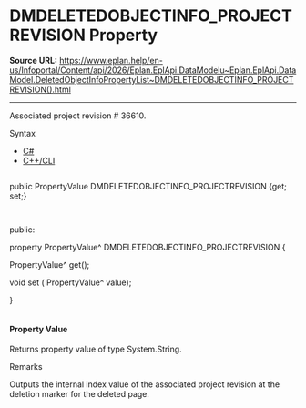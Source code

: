 # DMDELETEDOBJECTINFO_PROJECTREVISION Property

**Source URL:** https://www.eplan.help/en-us/Infoportal/Content/api/2026/Eplan.EplApi.DataModelu~Eplan.EplApi.DataModel.DeletedObjectInfoPropertyList~DMDELETEDOBJECTINFO_PROJECTREVISION().html

---

Associated project revision # 36610.

Syntax

- [C#](#i-syntax-CS)
- [C++/CLI](#i-syntax-CPP2005)

```
```
public PropertyValue DMDELETEDOBJECTINFO_PROJECTREVISION {get; set;}
```
```

```
```
public:

property PropertyValue^ DMDELETEDOBJECTINFO_PROJECTREVISION {

   PropertyValue^ get();

   void set (    PropertyValue^ value);

}
```
```

#### Property Value

Returns property value of type System.String.

Remarks

Outputs the internal index value of the associated project revision at the deletion marker for the deleted page.
